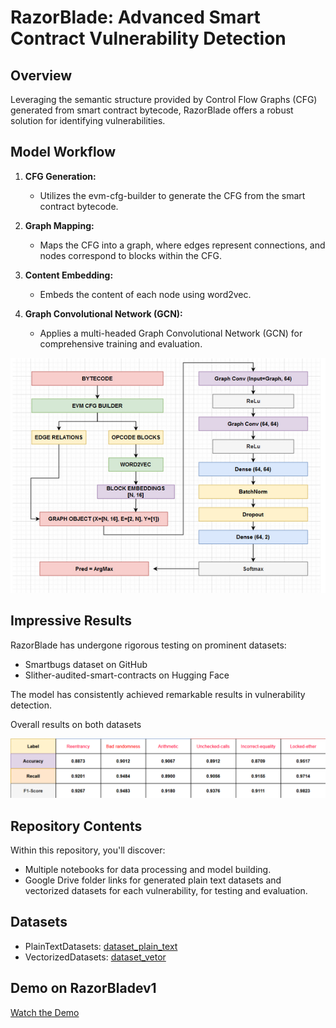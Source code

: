 # RazorBlade: Advanced Smart Contract Vulnerability Detection

## Overview

Leveraging the semantic structure provided by Control Flow Graphs (CFG) generated from smart contract bytecode, RazorBlade offers a robust solution for identifying vulnerabilities.

## Model Workflow

1. **CFG Generation:**
   - Utilizes the evm-cfg-builder to generate the CFG from the smart contract bytecode.

2. **Graph Mapping:**
   - Maps the CFG into a graph, where edges represent connections, and nodes correspond to blocks within the CFG.

3. **Content Embedding:**
   - Embeds the content of each node using word2vec.

4. **Graph Convolutional Network (GCN):**
   - Applies a multi-headed Graph Convolutional Network (GCN) for comprehensive training and evaluation.
  
![workflow image](https://github.com/F1xedbot/RazorBlade/blob/main/RazorBlade_workflow.png?raw=true)

## Impressive Results

RazorBlade has undergone rigorous testing on prominent datasets:
- Smartbugs dataset on GitHub
- Slither-audited-smart-contracts on Hugging Face

The model has consistently achieved remarkable results in vulnerability detection.

Overall results on both datasets

![overall results](https://github.com/F1xedbot/RazorBlade/blob/5402db0b35af1e729f8f99afb45f647b4bacd45a/huggingface-razorblade.png?raw=true)

## Repository Contents

Within this repository, you'll discover:
- Multiple notebooks for data processing and model building.
- Google Drive folder links for generated plain text datasets and vectorized datasets for each vulnerability, for testing and evaluation.

## Datasets

- PlainTextDatasets: [dataset_plain_text](https://drive.google.com/drive/folders/1RcoA56eKNumz03aj0Gt314P9VwwIjAWV?usp=sharing)
- VectorizedDatasets: [dataset_vetor](https://drive.google.com/drive/folders/1VyUy1pcUrOUejJV_obk6MOeDTq-4-xH_?usp=sharing)

## Demo on RazorBladev1

[Watch the Demo](https://drive.google.com/file/d/129RvMGbPNjYWHoo8Go2HZa4UsMkfrVBx/view?usp=sharing)

